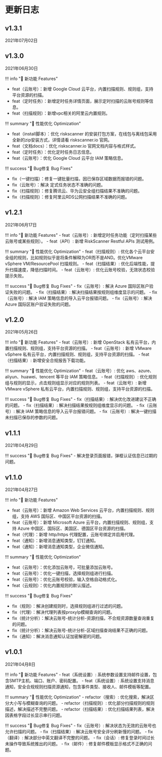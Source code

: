 # 更新日志

v1.3.1
------------------------
2021年07月02日


v1.3.0
------------------------
2021年06月30日

!!! info "🌱 新功能 Features"
- feat（云账号）：新增 Google Cloud 云平台，内置扫描规则、规则组，支持平台资源的扫描。
- feat（定时任务）：新增定时任务详情页面，展示定时扫描的云账号规则等信息。
- feat（扫描规则）：新增vpc相关的阿里云内置规则。

!!! summary "🚀 性能优化 Optimization"
- feat（install脚本）：优化 riskscanner 的安装打包方案，在线包与离线包采用全新的zip安装方式，详情请看 riskscanner.io 官网。
- feat（文档docs）：优化 riskscanner.io 官网文档内容与格式样式。
- feat（定时任务）：优化定时任务日志信息。
- feat（云账号）：优化 Google Cloud 云平台 IAM 策略信息。

!!! success "🐛 Bug修复 Bug Fixes"
- fix（一键扫描）：修复一键批量扫描，因已保存区域数据而报错的问题。
- fix（云账号）：解决 定式任务状态不准确的问题。
- fix（扫描规则）：修复腾讯云、华为云安全组扫描结果不准确的问题。
- fix（扫描规则）：修复阿里云RDS公网扫描结果不准确的问题。


v1.2.1
------------------------
2021年06月17日

!!! info "🌱 新功能 Features"
    - feat（云账号）: 新增定时任务功能（定时扫描某些云账号或某些规则）。
    - feat（API）: 新增 RiskScanner Restful APIs 测试用例。

!!! summary "🚀 性能优化 Optimization"
    - feat（扫描规则）: 优化各个云平台安全组的规则，比如规则似乎是将条件解释为OR而不是AND。优化VMware vSphere VM/ResourcePool 扫描规则。
    - feat（扫描结果）: 优化后端性能，提升扫描速度，降低扫描时间。
    - feat（云账号）: 优化云账号校验，无效状态校验提示失败。

!!! success "🐛 Bug修复 Bug Fixes"
    - fix（云账号）: 解决 Azure 国际区账户验证失败的问题。
    - fix（扫描结果）: 解决扫描结果按规则组维度显示的问题。
    - fix（云账号）: 解决 IAM 策略信息的导入云平台报错问题。
    - fix（云账号）: 解决 Azure 国际区账户验证失败的问题。


v1.2.0
------------------------
2021年05月26日

!!! info "🌱 新功能 Features"
    - feat（云账号）: 新增 OpenStack 私有云平台，内置扫描规则、规则组，支持平台资源的扫描。
    - feat（云账号）: 新增 VMware vSphere 私有云平台，内置扫描规则、规则组，支持平台资源的扫描。
    - feat（扫描结果）: 新增安全合规报告下载功能。

!!! summary "🚀 性能优化 Optimization"
    - feat（云账号）: 优化 aws、azure、aliyun、huawei、tencent 等平台 IAM 策略信息。
    - feat（扫描规则）: 优化规则组与规则的显示，点击规则组显示对应的规则列表。
    - feat（云账号）: 新增 VMware vSphere 私有云平台，内置扫描规则、规则组，支持平台资源的扫描。

!!! success "🐛 Bug修复 Bug Fixes"
    - fix（扫描结果）: 解决优化改进建议不正确的问题。
    - fix（扫描结果）: 解决扫描结果按规则组维度显示的问题。
    - fix（云账号）: 解决 IAM 策略信息的导入云平台报错问题。
    - fix（云账号）: 解决一键扫描未扫描已保存的参数的问题。


v1.1.1
------------------------
2021年04月29日

!!! success "🐛 Bug修复 Bug Fixes"
    - 解决登录页面报错，弹框认证信息已过期的问题。


v1.1.0
------------------------
2021年04月27日

!!! info "🌱 新功能 Features"
- feat（云账号）：新增 Amazon Web Services 云平台，内置扫描规则、规则组，支持 AWS 国际区、中国区平台资源的扫描。
- feat（云账号）：新增 Microsoft Azure 云平台，内置扫描规则、规则组，支持 Azure 中国区、国际区、美国区、德国区平台资源的扫描。
- feat（代理）：新增 http/https 代理配置，云账号绑定并启用代理。
- feat（通知）：新增消息通知类型，钉钉通知。
- feat（通知）：新增消息通知类型，企业微信通知。

!!! summary "🚀 性能优化 Optimization"
- feat（云账号）：优化添加云账号，可批量添加云账号。
- feat（云账号）：优化一键扫描，选择规则组进行扫描。
- feat（云账号）：优化云账号校验，输入空格自动格式化。
- feat（云规则）：优化内置规则的默认描述。

!!! success "🐛 Bug修复 Bug Fixes"
- fix（规则）：解决创建规则时，选择规则组进行过滤的问题。
- fix（代理）：解决代理列表按proxyIp模糊查询的问题。
- fix（统计分析）：解决云账号-统计分析-资源扫描，不合规资源数量查询重复的问题。
- fix（统计分析）：解决云账号-统计分析-区域扫描查询结果不正确的问题。
- fix（通知）：解决消息通知认证加密解密的问题。

v1.0.1
------------------------
2021年04月8日

!!! info "🌱 新功能 Features"
    - feat（系统设置）: 系统参数设置支持邮件设置，包含SMTP主机、端口、账户、密码配置。
    - feat（系统设置）: 系统设置支持消息通知，安全合规规则扫描资源通知，包含事件类型、接收人、邮件模板等配置。

!!! summary "🚀 性能优化 Optimization"
    - refactor（搜索）: 优化搜索，解决区分大小写与模糊查询的问题。
    - refactor（扫描规则）: 优化部分扫描规则的规则描述，解决描述不完整问题。
    - refactor（扫描结果）: 优化扫描结果列表，解决因表格字段过长显示串行问题。

!!! success "🐛 Bug修复 Bug Fixes"
    - fix（云账号）: 解决状态为无效的云账号也允许扫描的问题。
    - fix（扫描结果）: 解决云账号安全评分刷新慢的问题。
    - fix（翻译）: 解决部分中英文翻译不完整的问题。
    - fix（会话）: 修复登录时间过长未操作导致系统推出的问题。
    - fix（邮件）: 修复邮件模板显示格式不正确的问题。
